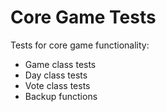 # Core Game Tests

Tests for core game functionality:

- Game class tests
- Day class tests
- Vote class tests
- Backup functions
